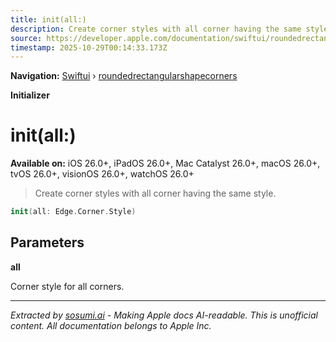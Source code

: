 ```yaml
---
title: init(all:)
description: Create corner styles with all corner having the same style.
source: https://developer.apple.com/documentation/swiftui/roundedrectangularshapecorners/init(all:)
timestamp: 2025-10-29T00:14:33.173Z
---
```


**Navigation:** [Swiftui](/documentation/swiftui) › [roundedrectangularshapecorners](/documentation/swiftui/roundedrectangularshapecorners)

**Initializer**

# init(all:)

**Available on:** iOS 26.0+, iPadOS 26.0+, Mac Catalyst 26.0+, macOS 26.0+, tvOS 26.0+, visionOS 26.0+, watchOS 26.0+

> Create corner styles with all corner having the same style.

```swift
init(all: Edge.Corner.Style)
```

## Parameters

**all**

Corner style for all corners.

---

*Extracted by [sosumi.ai](https://sosumi.ai) - Making Apple docs AI-readable.*
*This is unofficial content. All documentation belongs to Apple Inc.*
